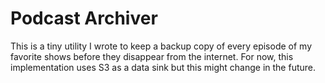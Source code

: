 # Podcast Archiver

This is a tiny utility I wrote to keep a backup copy of every episode of my
favorite shows before they disappear from the internet. For now, this
implementation uses S3 as a data sink but this might change in the future.
